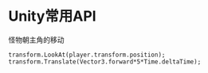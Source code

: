 # Unity常用API

怪物朝主角的移动

```
transform.LookAt(player.transform.position);
transform.Translate(Vector3.forward*5*Time.deltaTime);
```

